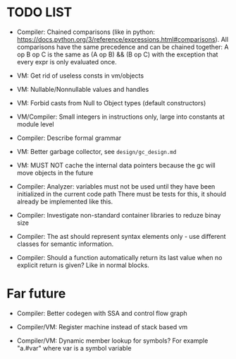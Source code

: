 TODO LIST
=========

- Compiler: Chained comparisons (like in python: https://docs.python.org/3/reference/expressions.html#comparisons).
            All comparisons have the same precedence and can be chained together:
            A op B op C is the same as (A op B) && (B op C) with the exception that every expr is only evaluated once.

- VM: Get rid of useless consts in vm/objects

- VM: Nullable/Nonnullable values and handles

- VM: Forbid casts from Null to Object types (default constructors)

- VM/Compiler: Small integers in instructions only, large into constants at module level

- Compiler: Describe formal grammar

- VM: Better garbage collector, see `design/gc_design.md`

- VM: MUST NOT cache the internal data pointers because the gc will move objects in the future

- Compiler: Analyzer: variables must not be used until they have been initialized in the current code path
            There must be tests for this, it should already be implemented like this.

- Compiler: Investigate non-standard container libraries to reduze binay size

- Compiler: The ast should represent syntax elements only - use different classes for semantic information.

- Compiler: Should a function automatically return its last value when no explicit return is given? Like in normal blocks.


Far future
==========

- Compiler: Better codegen with SSA and control flow graph

- Compiler/VM: Register machine instead of stack based vm

- Compiler/VM: Dynamic member lookup for symbols? For example "a.#var" where var is a symbol variable
